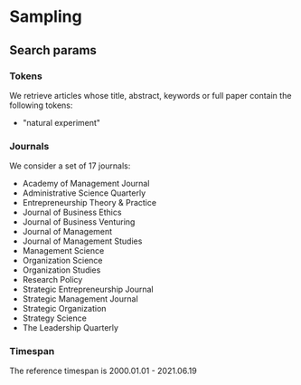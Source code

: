 # Sampling

## Search params

### Tokens

We retrieve articles whose title, abstract, keywords or full paper contain
the following tokens:

- "natural experiment"

### Journals

We consider a set of 17 journals:

- Academy of Management Journal
- Administrative Science Quarterly
- Entrepreneurship Theory & Practice
- Journal of Business Ethics
- Journal of Business Venturing
- Journal of Management
- Journal of Management Studies
- Management Science
- Organization Science
- Organization Studies
- Research Policy
- Strategic Entrepreneurship Journal
- Strategic Management Journal
- Strategic Organization
- Strategy Science
- The Leadership Quarterly

### Timespan

The reference timespan is 2000.01.01 - 2021.06.19 